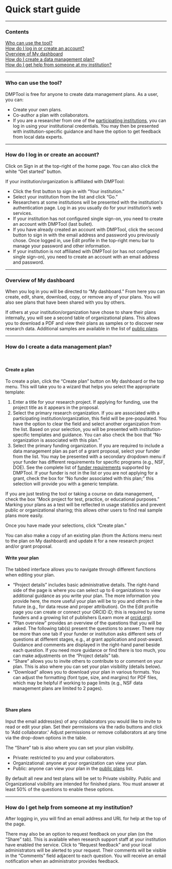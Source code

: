 <h1>Quick start guide</h1>
<hr>

<h3>Contents</h3>

[Who can use the tool?](#who-can-use-the-tool)   
[How do I log in or create an account?](#-how-do-i-log-in-or-create-an-account)   
[Overview of My dashboard](#overview-of-my-dashboard)   
[How do I create a data management plan?](#how-do-i-create-a-data-management-plan)   
[How do I get help from someone at my institution?](#how-do-i-get-help-from-someone-at-my-institution)   
<hr>

<h3 id="who-can-use-the-tool">Who can use the tool?</h3>

DMPTool is free for anyone to create data management plans. As a user, you can:   
<ul>
<li>Create your own plans.</li>
<li>Co-author a plan with collaborators.</li>
<li> If you are a researcher from one of the <a href="https://dmptool.org/public_orgs\" target="_blank">participating institutions</a>, you can log in using your institutional credentials. You may then be presented with institution-specific guidance and have the option to get feedback from local data experts.</li></ul>
<hr>

<h3 id="how-do-i-log-in-or-create-an-account">How do I log in or create an account?</h3>

Click on Sign in at the top-right of the home page. You can also click the white “Get started” button.   

If your institution/organization is affiliated with DMPTool:
<ul>
<li>Click the first button to sign in with “Your institution.”</li>
<li>Select your institution from the list and click “Go.”</li>
<li>Researchers at some institutions will be presented with the institution's authentication page. Log in as you usually do for your institution’s web services.</li>
<li>If your institution has not configured single sign-on, you need to create an account with DMPTool (last bullet).</li>
<li>If you have already created an account with DMPTool, click the second button to sign in with the email address and password you previously chose. Once logged in, use Edit profile in the top-right menu bar to manage your password and other information.</li>
<li>If your institution is not affiliated with DMPTool (or has not configured single sign-on), you need to create an account with an email address and password.</li></ul>

<hr>
  
<h3 id="overview-of-my-dashboard">Overview of My dashboard</h3>

When you log in you will be directed to “My dashboard.” From here you can create, edit, share, download, copy, or remove any of your plans. You will also see plans that have been shared with you by others.    

If others at your institution/organization have chose to share their plans internally, you will see a second table of organizational plans. This allows you to download a PDF and view their plans as samples or to discover new research data. Additional samples are available in the list of <a href="https://dmptool.org/public_plans\" target="_blank">public plans</a>.
<hr> 

<h3 id="how-do-i-create-a-data-management-plan">How do I create a data management plan?</h3>
<br>
<h4>Create a plan</h4>

To create a plan, click the “Create plan” button on My dashboard or the top menu. This will take you to a wizard that helps you select the appropriate template:

<ol type="1">
<li>Enter a title for your research project. If applying for funding, use the project title as it appears in the proposal.</li>
<li>Select the primary research organization. If you are associated with a participating institution/organization, this field will be pre-populated. You have the option to clear the field and select another organization from the list. Based on your selection, you will be presented with institution-specific templates and guidance. You can also check the box that “No organization is associated with this plan.”</li>
<li>Select the primary funding organization. If you are required to include a data management plan as part of a grant proposal, select your funder from the list. You may be presented with a secondary dropdown menu if your funder has different requirements for specific programs (e.g., NSF, DOE). See the complete list of <a href="https://dmptool.org/public_templates\" target="_blank">funder requirements</a> supported by DMPTool. If your funder is not in the list or you are not applying for a grant, check the box for “No funder associated with this plan;” this selection will provide you with a generic template.</li></ol>

If you are just testing the tool or taking a course on data management, check the box “Mock project for test, practice, or educational purposes.” Marking your plans as a test will be reflected in usage statistics and prevent public or organizational sharing; this allows other users to find real sample plans more easily. 

Once you have made your selections, click “Create plan.”

You can also make a copy of an existing plan (from the Actions menu next to the plan on My dashboard) and update it for a new research project and/or grant proposal.
<br>

<h4>Write your plan</h4>

The tabbed interface allows you to navigate through different functions when editing your plan.   
<ul>
<li>“Project details” includes basic administrative details. The right-hand side of the page is where you can select up to 6 organizations to view additional guidance as you write your plan. The more information you provide here, the more useful your plan will be to you and others in the future (e.g., for data reuse and proper attribution). On the Edit profile page you can create or connect your ORCID iD; this is required by some funders and a growing list of publishers (Learn more at <a href="https://orcid.org\" target="_blank">orcid.org</a>).</li>
<li>“Plan overview” provides an overview of the questions that you will be asked.
The following tab(s) present the questions to answer. There may be more than one tab if your funder or institution asks different sets of questions at different stages, e.g., at grant application and post-award. Guidance and comments are displayed in the right-hand panel beside each question. If you need more guidance or find there is too much, you can make adjustments on the “Project details” tab.</li> 
<li>“Share” allows you to invite others to contribute to or comment on your plan. This is also where you can set your plan visibility (details below).</li>
<li>“Download” allows you to download your plan in various formats. You can adjust the formatting (font type, size, and margins) for PDF files, which may be helpful if working to page limits (e.g., NSF data management plans are limited to 2 pages).</li></ul>
<br>

<h4>Share plans</h4>

Input the email address(es) of any collaborators you would like to invite to read or edit your plan. Set their permissions via the radio buttons and click to 'Add collaborator.' Adjust permissions or remove collaborators at any time via the drop-down options in the table.

The “Share” tab is also where you can set your plan visibility.
<ul>
<li>Private: restricted to you and your collaborators.</li>
<li>Organizational: anyone at your organization can view your plan.</li>
<li>Public: anyone can view your plan in the <a href="https://dmptool.org/public_plans\" target="_blank">public plans</a> list.</li></ul>

By default all new and test plans will be set to Private visibility. Public and Organizational visibility are intended for finished plans. You must answer at least 50% of the questions to enable these options. 
<hr> 

<h3 id="how-do-i-get-help-from-someone-at-my-institution">How do I get help from someone at my institution?</h3>

After logging in, you will find an email address and URL for help at the top of the page.   
 
There may also be an option to request feedback on your plan (on the “Share” tab). This is available when research support staff at your institution have enabled the service. Click to “Request feedback” and your local administrators will be alerted to your request. Their comments will be visible in the “Comments” field adjacent to each question. You will receive an email notification when an administrator provides feedback. 

